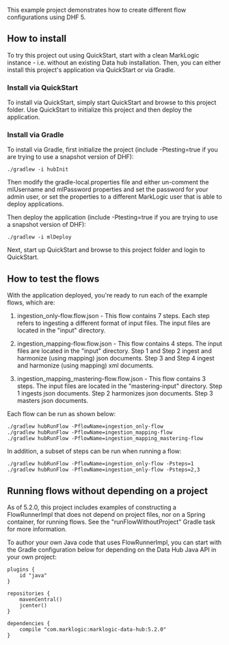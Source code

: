 This example project demonstrates how to create different flow configurations using DHF 5.

## How to install

To try this project out using QuickStart, start with a clean MarkLogic instance - i.e. without an existing Data hub installation.
Then, you can either install this project's application via QuickStart or via Gradle.

### Install via QuickStart

To install via QuickStart, simply start QuickStart and browse to this project folder. Use QuickStart to initialize
this project and then deploy the application.

### Install via Gradle

To install via Gradle, first initialize the project (include -Ptesting=true if you are trying to use a snapshot version of DHF):

    ./gradlew -i hubInit
    
Then modify the gradle-local.properties file and either un-comment the mlUsername and mlPassword properties and set the
password for your admin user, or set the properties to a different MarkLogic user that is able to deploy applications. 

Then deploy the application (include -Ptesting=true if you are trying to use a snapshot version of DHF):

    ./gradlew -i mlDeploy

Next, start up QuickStart and browse to this project folder and login to QuickStart. 

## How to test the flows
    
With the application deployed, you're ready to run each of the example flows, which are:

1) ingestion_only-flow.flow.json - This flow contains 7 steps. Each step refers to ingesting a different format of input files. The input files are located in the "input" directory.

2) ingestion_mapping-flow.flow.json - This flow contains 4 steps. The input files are located in the "input" directory.
  Step 1 and Step 2 ingest and harmonize (using mapping) json documents.
  Step 3 and Step 4 ingest and harmonize (using mapping) xml documents.

3) ingestion_mapping_mastering-flow.flow.json - This flow contains 3 steps. The input files are located in the "mastering-input" directory.
  Step 1 ingests json documents.
  Step 2 harmonizes json documents.
  Step 3 masters json documents.

Each flow can be run as shown below:

    ./gradlew hubRunFlow -PflowName=ingestion_only-flow
    ./gradlew hubRunFlow -PflowName=ingestion_mapping-flow
    ./gradlew hubRunFlow -PflowName=ingestion_mapping_mastering-flow

In addition, a subset of steps can be run when running a flow:

    ./gradlew hubRunFlow -PflowName=ingestion_only-flow -Psteps=1
    ./gradlew hubRunFlow -PflowName=ingestion_only-flow -Psteps=2,3

## Running flows without depending on a project

As of 5.2.0, this project includes examples of constructing a FlowRunnerImpl that does not depend on project files, nor
on a Spring container, for running flows. See the "runFlowWithoutProject" Gradle task for more information.

To author your own Java code that uses FlowRunnerImpl, you can start with the Gradle configuration below for depending 
on the Data Hub Java API in your own project:

```
plugins {
    id "java"
}

repositories {
    mavenCentral()
    jcenter()
}

dependencies {
    compile "com.marklogic:marklogic-data-hub:5.2.0"
}
```
